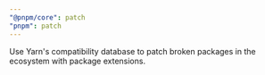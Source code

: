 ```yaml
---
"@pnpm/core": patch
"pnpm": patch
---
```


Use Yarn's compatibility database to patch broken packages in the ecosystem with package extensions.
